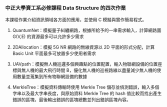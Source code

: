 ### 中正大學資工系必修課程 Data Structure 的四次作業
本課程作業介紹資訊領域各方面的應用，並使用 C 模擬與實作簡易程式。

1. QuantumNet：模擬量子糾纏網路，根據所給予的一串需求輸入，計算網路圖 G(V,E) 的資源最多可以允許多少需求
   <!-- * 熟悉 OOP 語言：C++, java, Python -->

2. 2DAllocation：模擬 5G NR 網路的無線資源以 2D 平面的形式分配，計算 Basic Unit 平面最多可放置多少使用者需求

3. UAVpath：模擬無人機巡邏多個興趣點的位置配置，輸入物聯網設備的位置座標與無人機的最大飛行時間 B，優化無人機的巡視路線以盡量減少無人機的使用數量並蒐集到所有物聯網設備的數據

4. MerkleTree：模擬資料傳輸時使用 Merkle Tree 儲存並偵測錯誤，輸入多個字串以及最大字串長度，與原始資料 Merkle Tree 的 hash 值比較而找出產生錯誤的區塊，最後輸出錯誤的區塊總數並列出錯誤區塊內容。